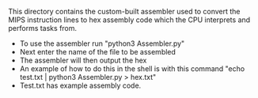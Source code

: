 This directory contains the custom-built assembler used to convert the MIPS
instruction lines to hex assembly code which the CPU interprets and performs
tasks from.

- To use the assembler run "python3 Assembler.py"
- Next enter the name of the file to be assembled
- The assembler will then output the hex
- An example of how to do this in the shell is with this command "echo test.txt | python3 Assembler.py > hex.txt"
- Test.txt has example assembly code.
